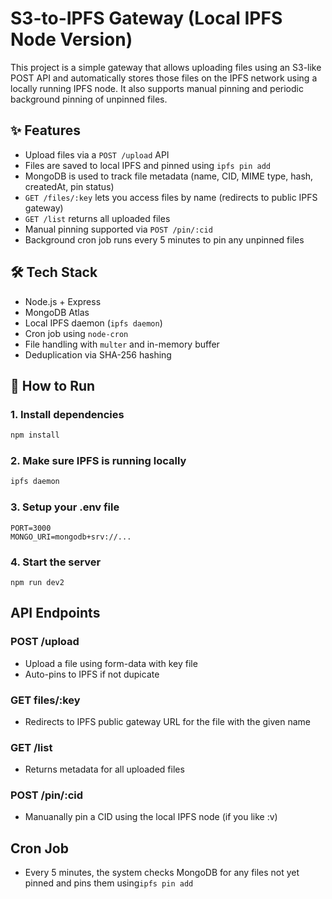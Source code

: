 # S3-to-IPFS Gateway (Local IPFS Node Version)

This project is a simple gateway that allows uploading files using an S3-like POST API and automatically stores those files on the IPFS network using a locally running IPFS node. It also supports manual pinning and periodic background pinning of unpinned files.

## ✨ Features

- Upload files via a `POST /upload` API
- Files are saved to local IPFS and pinned using `ipfs pin add`
- MongoDB is used to track file metadata (name, CID, MIME type, hash, createdAt, pin status)
- `GET /files/:key` lets you access files by name (redirects to public IPFS gateway)
- `GET /list` returns all uploaded files
- Manual pinning supported via `POST /pin/:cid`
- Background cron job runs every 5 minutes to pin any unpinned files

## 🛠 Tech Stack

- Node.js + Express
- MongoDB Atlas
- Local IPFS daemon (`ipfs daemon`)
- Cron job using `node-cron`
- File handling with `multer` and in-memory buffer
- Deduplication via SHA-256 hashing

## 🚀 How to Run

### 1. Install dependencies

```bash
npm install
```

### 2. Make sure IPFS is running locally
```bash
ipfs daemon
```

### 3. Setup your .env file
```
PORT=3000
MONGO_URI=mongodb+srv://...
```
### 4. Start the server
```
npm run dev2
```

## API Endpoints
### POST /upload
- Upload a file using form-data with key file
- Auto-pins to IPFS if not dupicate

### GET files/:key
- Redirects to IPFS public gateway URL for the file with the given name

### GET /list
- Returns metadata for all uploaded files

### POST /pin/:cid
- Manuanally pin a CID using the local IPFS node (if you like :v)

## Cron Job
- Every 5 minutes, the system checks MongoDB for any files not yet pinned and pins them using`ipfs pin add`


